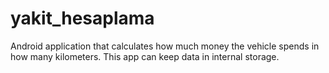 # yakit_hesaplama
Android application that calculates how much money the vehicle spends in how many kilometers.
This app can keep data in internal storage.
